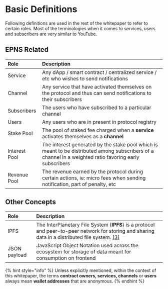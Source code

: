 # Basic Definitions

Following definitions are used in the rest of the whitepaper to refer to certain roles. Most of the terminologies when it comes to services, users and subscribers are very similar to YouTube.

## EPNS Related

| **Role** | Description |
| :--- | :--- |
| Service | Any dApp / smart contract / centralized service / etc who wishes to send notifications |
| Channel | Any service that have activated themselves on the protocol and thus can send notifications to their subscribers |
| Subscribers | The users who have subscribed to a particular channel |
| Users | Any users who are in present in protocol registry |
| Stake Pool | The pool of staked fee charged when a **service** activates themselves as a **channel** |
| Interest Pool | The interest generated by the stake pool which is meant to be distributed among subscribers of a channel in a weighted ratio favoring early subscribers |
| Revenue Pool | The revenue earned by the protocol during certain actions, ie: micro fees when sending notification, part of penalty, etc |

## Other Concepts

| **Role** | Description |
| :--- | :--- |
| IPFS | The InterPlanetary File System \(**IPFS**\) is a protocol and peer-to-peer network for storing and sharing data in a distributed file system. [\[3\]](../../references.md) |
| JSON payload | JavaScript Object Notation used across the ecosystem for storage of data meant for consumption on frontend |

{% hint style="info" %}
Unless explicitly mentioned, within the context of this whitepaper, the terms **contract owners, services, channels** or **users** always mean **wallet addresses** that are anonymous.
{% endhint %}

